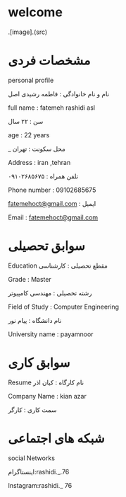  # welcome
 
 .[image].(src)
 

# مشخصات فردی 

 
personal profile


نام و نام خانوادگی : فاطمه رشیدی اصل

full name : fatemeh rashidi asl

سن : ۲۲ سال

age : 22 years

_ محل سکونت : تهران

Address : iran ,tehran

تلفن همراه : ۰۹۱۰۲۶۸۵۶۷۵

Phone number : 09102685675

fatemehoct@gmail.com : ایمیل

Email : fatemehoct@gmail.com


# سوابق تحصیلی 
Education
مقطع تحصیلی : کارشناسی

Grade : Master

رشته تحصیلی : مهندسی کامپیوتر

Field of Study : Computer Engineering

نام دانشگاه : پیام نور

University name : payamnoor

# سوابق کاری
Resume
نام کارگاه : کیان اذر

Company Name : kian azar

سمت کاری : کارگر 

# شبکه های اجتماعی
social Networks

اینستاگرام:rashidi._.76

Instagram:rashidi._ 76














































